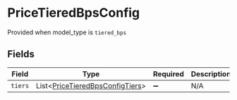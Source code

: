 # PriceTieredBpsConfig

Provided when model_type is `tiered_bps`


## Fields

| Field                                                                               | Type                                                                                | Required                                                                            | Description                                                                         |
| ----------------------------------------------------------------------------------- | ----------------------------------------------------------------------------------- | ----------------------------------------------------------------------------------- | ----------------------------------------------------------------------------------- |
| `tiers`                                                                             | List<[PriceTieredBpsConfigTiers](../../models/shared/PriceTieredBpsConfigTiers.md)> | :heavy_minus_sign:                                                                  | N/A                                                                                 |